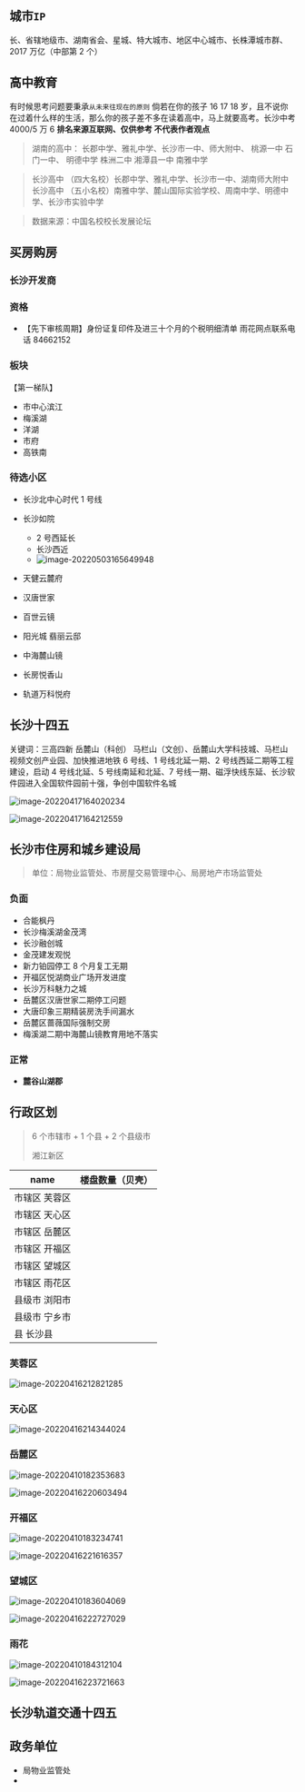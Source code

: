 ## 城市`IP`

长、省辖地级市、湖南省会、星城、特大城市、地区中心城市、长株潭城市群、2017 万亿（中部第 2 个）

## 高中教育

有时候思考问题要秉承`从未来往现在的原则` 倘若在你的孩子 16 17 18 岁，且不说你在过着什么样的生活，那么你的孩子差不多在读着高中，马上就要高考。长沙中考 4000/5 万 6 **排名来源互联网、仅供参考 不代表作者观点**

> 湖南的高中： 长郡中学、雅礼中学、长沙市一中、师大附中、 桃源一中 石门一中、 明德中学 株洲二中 湘潭县一中 南雅中学

> 长沙高中 （四大名校）长郡中学、雅礼中学、长沙市一中、湖南师大附中
> 长沙高中 （五小名校）南雅中学、麓山国际实验学校、周南中学、明德中学、长沙市实验中学

> 数据来源：中国名校校长发展论坛

## 买房购房

### 长沙开发商

### 资格

- 【先下审核周期】身份证复印件及进三十个月的个税明细清单 雨花网点联系电话 84662152

### 板块

【第一梯队】

- 市中心滨江
- 梅溪湖
- 洋湖
- 市府
- 高铁南

### 待选小区

- 长沙北中心时代 1 号线
- 长沙如院

  - 2 号西延长
  - 长沙西近
  - ![image-20220503165649948](https://gitee.com/yayxs/pics/raw/master/city/changsharuyuan.png)

- 天健云麓府
- 汉唐世家
- 百世云镜
- 阳光城 翡丽云邸
- 中海麓山镜
- 长房悦香山
- 轨道万科悦府

## 长沙十四五

关键词：三高四新 岳麓山（科创） 马栏山（文创）、岳麓山大学科技城、马栏山视频文创产业园、加快推进地铁 6 号线、1 号线北延一期、2 号线西延二期等工程建设，启动 4 号线北延、5 号线南延和北延、7 号线一期、磁浮快线东延、长沙软件园进入全国软件园前十强，争创中国软件名城

![image-20220417164020234](https://gitee.com/yayxs/pics/raw/master/city/cs-145.png)

![image-20220417164212559](https://gitee.com/yayxs/pics/raw/master/city/cs-146.png)

## 长沙市住房和城乡建设局

> 单位：局物业监管处、市房屋交易管理中心、局房地产市场监管处

### 负面

- 合能枫丹
- 长沙梅溪湖金茂湾
- 长沙融创城
- 金茂建发观悦
- 新力铂园停工 8 个月复工无期
- 开福区悦湖商业广场开发进度
- 长沙万科魅力之城
- 岳麓区汉唐世家二期停工问题
- 大唐印象三期精装房洗手间漏水
- 岳麓区蔷薇国际强制交房
- 梅溪湖二期中海麓山镜教育用地不落实

### 正常

- **麓谷山湖郡**

## 行政区划

> 6 个市辖市 + 1 个县 + 2 个县级市
>
> 湘江新区

| name          | 楼盘数量（贝壳） |
| ------------- | ---------------- |
| 市辖区 芙蓉区 |                  |
| 市辖区 天心区 |                  |
| 市辖区 岳麓区 |                  |
| 市辖区 开福区 |                  |
| 市辖区 望城区 |                  |
| 市辖区 雨花区 |                  |
| 县级市 浏阳市 |                  |
| 县级市 宁乡市 |                  |
| 县 长沙县     |                  |

### 芙蓉区

![image-20220416212821285](https://gitee.com/yayxs/pics/raw/master/city/cs-fr.png)

### 天心区

![image-20220416214344024](https://gitee.com/yayxs/pics/raw/master/city/cs-tx.png)

### 岳麓区

![image-20220410182353683](https://gitee.com/yayxs/pics/raw/master/city/changsha-yuelu-20220410182353683.png)

![image-20220416220603494](https://gitee.com/yayxs/pics/raw/master/city/cs-yl.png)

### 开福区

![image-20220410183234741](https://gitee.com/yayxs/pics/raw/master/city/shangsha-kaifu-20220410183234741.png)

![image-20220416221616357](https://gitee.com/yayxs/pics/raw/master/city/cs-kf.png)

### 望城区

![image-20220410183604069](https://gitee.com/yayxs/pics/raw/master/city/changsha-wangcheng-20220410183604069.png)

![image-20220416222727029](https://gitee.com/yayxs/pics/raw/master/city/cs-wc.png)

### 雨花

![image-20220410184312104](https://gitee.com/yayxs/pics/raw/master/city/changsha-yuhua-20220410184312104.png)

![image-20220416223721663](https://gitee.com/yayxs/pics/raw/master/city/cs-yh.png)

## 长沙轨道交通十四五

## 政务单位

- 局物业监管处
-
